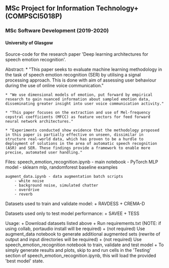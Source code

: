 ## MSc Project for Information Technology+ (COMPSCI5018P)
### MSc Software Development (2019-2020) 
#### University of Glasgow

Source-code for the research paper 'Deep learning architectures for speech emotion recognition'.

Abstract:
	* "This paper seeks to evaluate machine learning methodology in the task of speech emotion recognition (SER) by utilising a signal processing approach. This is done with aim of assessing user behaviour during the use of online voice communication."

	* "We use dimensional models of emotion, put forward by empirical research to gain nuanced information about sampled emotion data, disseminating greater insight into user voice communication activity."

	* "This paper focuses on the extraction and use of Mel-frequency cepstral coefficients (MFCC) as feature vectors for feed forward neural network architectures." 

	* "Experiments conducted show evidence that the methodology proposed in this paper is partially effective on unseen, dissimilar in structure real-world data, which has proven to be a hurdle to deployment of solutions in the area of automatic speech recognition (ASR) and SER. These findings provide a framework to enable more precise, automated user handling."

Files:
	speech_emotion_recognition.ipynb - main notebook
		- PyTorch MLP model
		- sklearn mlp, randomforest baseline examples

	augment_data.ipynb - data augmentation batch scripts
		- white noise
		- background noise, simulated chatter
		- overdrive
		- reverb

Datasets used to train and validate model:
	+ RAVDESS
	+ CREMA-D

Datasets used only to test model performance:
	+ SAVEE
	+ TESS

Usage:
	+ Download datasets listed above
	+ Run requirements.txt (NOTE: if using collab, portaudio install will be required)
	+ (not required) Use augment_data notebook to generate additional augmented sets (rewrite of output and input directories will be required)
	+ (not required) Use speech_emotion_recognition notebook to train, validate and test model
	+ To simply generate results and plots, skip to and run cells in the 'Testing' section of speech_emotion_recognition.ipynb, this will load the provided 'best model' state.
